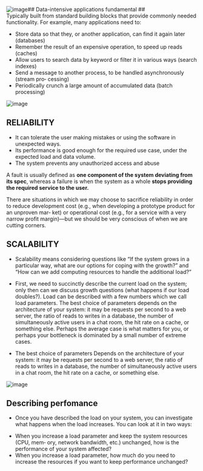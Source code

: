 ![image](https://github.com/shartrooper/learning-sources-pickups/assets/21326996/23b83ca2-3659-4ff0-ab6d-5c04afd76495)## Data-intensive applications fundamental ##  
Typically built from standard building blocks that provide commonly needed functionality. For example, many applications need to:
* Store data so that they, or another application, can find it again later (databases)
* Remember the result of an expensive operation, to speed up reads (caches)
* Allow users to search data by keyword or filter it in various ways (search indexes)
* Send a message to another process, to be handled asynchronously (stream pro‐
cessing)
* Periodically crunch a large amount of accumulated data (batch processing)

![image](https://github.com/shartrooper/learning-sources-pickups/assets/21326996/a42ab246-598e-4519-9a8e-643381f2ee8c)

## RELIABILITY
* It can tolerate the user making mistakes or using the software in unexpected
ways.
* Its performance is good enough for the required use case, under the expected
load and data volume.
* The system prevents any unauthorized access and abuse

A fault is usually defined as __one component of the system deviating from its spec__, whereas a failure is when the system as a
whole __stops providing the required service to the user.__

There are situations in which we may choose to sacrifice reliability in order to reduce
development cost (e.g., when developing a prototype product for an unproven mar‐
ket) or operational cost (e.g., for a service with a very narrow profit margin)—but we
should be very conscious of when we are cutting corners. 

## SCALABILITY

* Scalability means considering questions like “If the system grows in a particular way,
what are our options for coping with the growth?” and “How can we add computing
resources to handle the additional load?”

* First, we need to succinctly describe the current load on the system; only then can we
discuss growth questions (what happens if our load doubles?). Load can be described
with a few numbers which we call load parameters. The best choice of parameters
depends on the architecture of your system: it may be requests per second to a web
server, the ratio of reads to writes in a database, the number of simultaneously active
users in a chat room, the hit rate on a cache, or something else. Perhaps the average
case is what matters for you, or perhaps your bottleneck is dominated by a small
number of extreme cases.

* The best choice of parameters
Depends on the architecture of your system: it may be requests per second to a web
server, the ratio of reads to writes in a database, the number of simultaneously active
users in a chat room, the hit rate on a cache, or something else.


![image](https://github.com/shartrooper/learning-sources-pickups/assets/21326996/e0f5200d-b25b-46c3-91e3-e06319a20028)

## Describing perfomance

* Once you have described the load on your system, you can investigate what happens
when the load increases. You can look at it in two ways:
- When you increase a load parameter and keep the system resources (CPU, mem‐
ory, network bandwidth, etc.) unchanged, how is the performance of your system
affected?
- When you increase a load parameter, how much do you need to increase the
resources if you want to keep performance unchanged?


